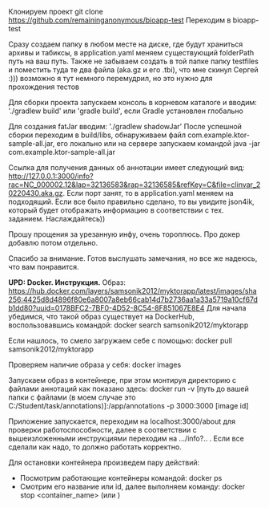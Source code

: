 Клонируем проект git clone https://github.com/remaininganonymous/bioapp-test
Переходим в bioapp-test

Сразу создаем папку в любом месте на диске, где будут храниться архивы и табиксы, в application.yaml меняем существующий folderPath путь на ваш путь. Также не забываем создать в той папке папку testfiles и поместить туда те два файла (aka.gz и его .tbi), что мне скинул Сергей :)))
возможно я тут немного перемудрил, но это нужно для прохождения тестов

Для сборки проекта запускаем консоль в корневом каталоге и вводим:
'./gradlew build' или 'gradle build', если Gradle установлен глобально

Для создания fatJar вводим:
'./gradlew shadowJar'
После успешной сборки переходим в build/libs, обнаруживаем файл com.example.ktor-sample-all.jar, его локально или на сервере запускаем командой java -jar com.example.ktor-sample-all.jar

Ссылка для получения данных об аннотации имеет следующий вид: http://127.0.0.1:3000/info?rac=NC_000002.12&lap=32136583&rap=32136585&refKey=C&file=clinvar_20220430.aka.gz. Если порт занят, то в application.yaml меняем на подходящий. Если все было правильно сделано, то вы увидите json4ik, который будет отображать информацию в соответствии с тех. заданием. Наслаждайтесь))

Прошу прощения за урезанную инфу, очень тороплюсь. Про докер добавлю потом отдельно. 

Спасибо за внимание. Готов выслушать замечания, но все же надеюсь, что вам понравится.

**UPD: Docker. Инструкция.**
Образ: https://hub.docker.com/layers/samsonik2012/myktorapp/latest/images/sha256:4425d8d4896f80e6a8007a8eb66cab14d7b2736aa1a33a5719a10cf67db1dd80?uuid=0178BFC2-7BF0-4D52-8C54-8F851067E8E4
Для начала убедимся, что такой образ существует на DockerHub, воспользовавшись командой:
docker search samsonik2012/myktorapp

Если нашлось, то смело загружаем себе с помощью:
docker pull samsonik2012/myktorapp

Проверяем наличие образа у себя:
docker images

Запускаем образ в контейнере, при этом монтируя директорию с файлами аннотаций как показано здесь:
docker run -v [путь до вашей папки с файлами (в моем случае это C:/Student/task/annotations)]:/app/annotations -p 3000:3000 [image id]

Приложение запускается, переходим на localhost:3000/about для проверки работоспособности, далее в соответствии с вышеизложенными инструкциями переходим на .../info?.. . Если все сделали как надо, то должно работать корректно.

Для остановки контейнера произведем пару действий:
 - Посмотрим работающие контейнеры командой:
docker ps
 - Смотрим его название или id, далее выполняем команду:
docker stop <container_name> (или <container-id>)
